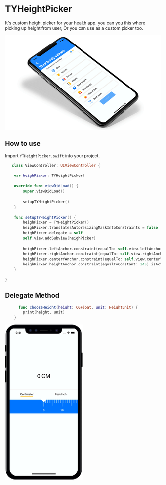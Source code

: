 #  TYHeightPicker

It's custom height picker for your health app. you can you this where picking up height from user, Or you can use as a custom picker too.

![gif](Screenshot/TYHeightPicker.gif) <br />
 
How to use 
---------


Import `YTHeightPicker.swift` into your project.

```swift
   class ViewController: UIViewController {
       
    var heighPicker: TYHeightPicker!
    
    override func viewDidLoad() {
        super.viewDidLoad()
        
        setupTYHeightPicker()
    }
    
    func setupTYHeightPicker() {
        heighPicker = TYHeightPicker()
        heighPicker.translatesAutoresizingMaskIntoConstraints = false
        heighPicker.delegate = self
        self.view.addSubview(heighPicker)
        
        heighPicker.leftAnchor.constraint(equalTo: self.view.leftAnchor).isActive = true
        heighPicker.rightAnchor.constraint(equalTo: self.view.rightAnchor).isActive = true
        heighPicker.centerYAnchor.constraint(equalTo: self.view.centerYAnchor).isActive = true
        heighPicker.heightAnchor.constraint(equalToConstant: 145).isActive = true
    }
    
}
```

Delegate Method 
---------


```swift
      func chooseHeight(height: CGFloat, unit: HeightUnit) {
        print(height, unit)
    }
```

<img src="Screenshot/straight.gif" width="250">
